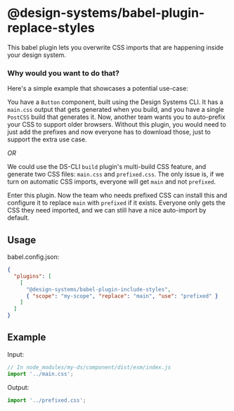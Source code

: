 # @design-systems/babel-plugin-replace-styles

This babel plugin lets you overwrite CSS imports that are happening inside your design system.

### Why would you want to do that?

Here's a simple example that showcases a potential use-case:

You have a `Button` component, built using the Design Systems CLI. It has a `main.css` output that gets generated when you build,
and you have a single `PostCSS` build that generates it. Now, another team wants you to auto-prefix your CSS to support older browsers.
Without this plugin, you would need to just add the prefixes and now everyone has to download those, just to support the extra use case.

_OR_

We could use the DS-CLI `build` plugin's multi-build CSS feature, and generate two CSS files: `main.css` and `prefixed.css`.
The only issue is, if we turn on automatic CSS imports, everyone will get `main` and not `prefixed`.

Enter this plugin. Now the team who needs prefixed CSS can install this and configure it to replace `main` with `prefixed` if it exists.
Everyone only gets the CSS they need imported, and we can still have a nice auto-import by default.

## Usage

babel.config.json:

```json
{
  "plugins": [
    [
      "@design-systems/babel-plugin-include-styles",
      { "scope": "my-scope", "replace": "main", "use": "prefixed" }
    ]
  ]
}
```

## Example

Input:

```js
// In node_modules/my-ds/component/dist/esm/index.js
import '../main.css';
```

Output:

```js
import '../prefixed.css';
```
